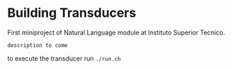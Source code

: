 # Building Transducers
First miniproject of Natural Language module at Instituto Superior Tecnico.

`description to come`

to execute the transducer run
`./run.ch`
